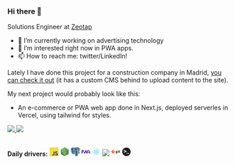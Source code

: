 ### Hi there 👋

Solutions Engineer at [Zeotap](https://github.com/zeotap)

- 🔭 I’m currently working on advertising technology
- 🌱 I’m interested right now in PWA apps.
- 📫 How to reach me: twitter/LinkedIn!

Lately I have done this project for a construction company in Madrid, [you can check it out](https://winkgroup.es) (it has a custom CMS behind to upload content to the site).

My next project would probably look like this:
- An e-commerce or PWA web app done in Next.js, deployed serverles in Vercel, using tailwind for styles.

<a href="https://twitter.com/gonzamvita">
  <img height="20" src="https://cdn.jsdelivr.net/npm/simple-icons@v3/icons/twitter.svg" />
</a>
<a href="https://www.linkedin.com/in/gonzamvita">
  <img height="20" src="https://cdn.jsdelivr.net/npm/simple-icons@v3/icons/linkedin.svg" />
</a>
<br />
<br />

**Daily drivers:**
<code><img height="20" src="https://raw.githubusercontent.com/github/explore/80688e429a7d4ef2fca1e82350fe8e3517d3494d/topics/javascript/javascript.png"></code>
<code><img height="20" src="https://raw.githubusercontent.com/github/explore/80688e429a7d4ef2fca1e82350fe8e3517d3494d/topics/nodejs/nodejs.png"></code>
<code><img height="20" src="https://raw.githubusercontent.com/github/explore/80688e429a7d4ef2fca1e82350fe8e3517d3494d/topics/postgresql/postgresql.png"></code>
<code><img height="20" src="https://raw.githubusercontent.com/github/explore/80688e429a7d4ef2fca1e82350fe8e3517d3494d/topics/pwa/pwa.png"></code>
<code><img height="20" src="https://raw.githubusercontent.com/github/explore/80688e429a7d4ef2fca1e82350fe8e3517d3494d/topics/react/react.png"></code>
<code><img height="20" src="https://camo.githubusercontent.com/92ec9eb7eeab7db4f5919e3205918918c42e6772562afb4112a2909c1aaaa875/68747470733a2f2f6173736574732e76657263656c2e636f6d2f696d6167652f75706c6f61642f76313630373535343338352f7265706f7369746f726965732f6e6578742d6a732f6e6578742d6c6f676f2e706e67"></code>
<code><img height="20" src="https://raw.githubusercontent.com/github/explore/80688e429a7d4ef2fca1e82350fe8e3517d3494d/topics/git/git.png"></code>
<code><img height="20" src="https://raw.githubusercontent.com/github/explore/80688e429a7d4ef2fca1e82350fe8e3517d3494d/topics/terminal/terminal.png"></code>
